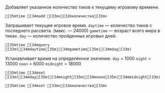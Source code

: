 Добавляет указанное количество тиков к текущему игровому времени.
```ansi
[35mtime [34madd [33m<[32mколичество[33m>
```
Запрашивает текущее игровое время.
`daytime` — количество тиков с последнего рассвета. (макс. — 24000)
`gametime` — возраст всего мира в тиках.
`day` — количество пройденных игровых дней.
```ansi
[35mtime [34mquery [33m([34mdaytime[35m|[34mgametime[35m|[34mday[33m)
```
Устанавливает время на определённое значение.
`day` = 1000
`night` = 13000
`noon` = 6000
`midnight` = 18000
```ansi
[35mtime [34mset [33m([34mday[35m|[34mnight[35m|[34mnoon[35m|[34mmidnight[33m)
```
```ansi
[35mtime [34mset [33m<[32mколичество[33m>
```